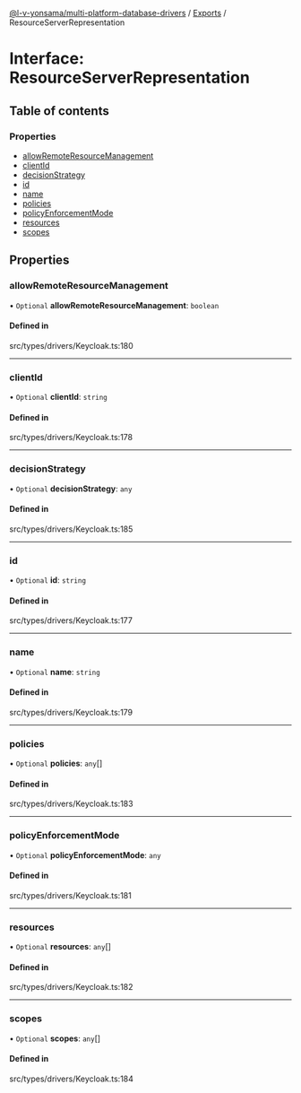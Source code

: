 [@l-v-yonsama/multi-platform-database-drivers](../README.md) / [Exports](../modules.md) / ResourceServerRepresentation

# Interface: ResourceServerRepresentation

## Table of contents

### Properties

- [allowRemoteResourceManagement](ResourceServerRepresentation.md#allowremoteresourcemanagement)
- [clientId](ResourceServerRepresentation.md#clientid)
- [decisionStrategy](ResourceServerRepresentation.md#decisionstrategy)
- [id](ResourceServerRepresentation.md#id)
- [name](ResourceServerRepresentation.md#name)
- [policies](ResourceServerRepresentation.md#policies)
- [policyEnforcementMode](ResourceServerRepresentation.md#policyenforcementmode)
- [resources](ResourceServerRepresentation.md#resources)
- [scopes](ResourceServerRepresentation.md#scopes)

## Properties

### allowRemoteResourceManagement

• `Optional` **allowRemoteResourceManagement**: `boolean`

#### Defined in

src/types/drivers/Keycloak.ts:180

___

### clientId

• `Optional` **clientId**: `string`

#### Defined in

src/types/drivers/Keycloak.ts:178

___

### decisionStrategy

• `Optional` **decisionStrategy**: `any`

#### Defined in

src/types/drivers/Keycloak.ts:185

___

### id

• `Optional` **id**: `string`

#### Defined in

src/types/drivers/Keycloak.ts:177

___

### name

• `Optional` **name**: `string`

#### Defined in

src/types/drivers/Keycloak.ts:179

___

### policies

• `Optional` **policies**: `any`[]

#### Defined in

src/types/drivers/Keycloak.ts:183

___

### policyEnforcementMode

• `Optional` **policyEnforcementMode**: `any`

#### Defined in

src/types/drivers/Keycloak.ts:181

___

### resources

• `Optional` **resources**: `any`[]

#### Defined in

src/types/drivers/Keycloak.ts:182

___

### scopes

• `Optional` **scopes**: `any`[]

#### Defined in

src/types/drivers/Keycloak.ts:184

